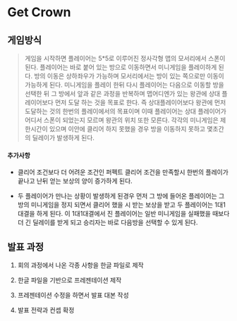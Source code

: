 # Get Crown

## 게임방식

>게임을 시작하면 플레이어는 5*5로 이루어진 정사각형 맵의 모서리에서 스폰이 된다. 플레이어는 바로 붙어 있는 방으로 이동하면서 미니게임을 플레이하게 된다. 방의 이동은 상하좌우가 가능하며 모서리에서는 방이 있는 쪽으로만 이동이 가능하게 된다. 미니게임을 플레이 한뒤 다시 플레이어는 다음으로 이동할 방을 선택한 뒤 그 방에서 앞과 같은 과정을 반복하며 맵어디엔가 있는 왕관에 상대 플레이어보다 먼저 도달 하는 것을 목표로 한다. 즉 상대플레이어보다 왕관에 먼저 도달하는 것의 한번의 플레이에서의 목표이며 이때 플레이어는 상대 플레이어가 어디서 스폰이 되었는지 모르며  왕관의 위치 또한 모른다. 각각의 미니게임은 제한시간이 있으며 이안에 클리어 하지 못했을 경우 방을 이동하지 못하고 몇초간의 딜레이가 발생하게 된다.

#### 추가사항

* 클리어 조건보다 더 어려운 조건인 퍼펙트 클리어 조건을 만족할시 한번의 플레이가 끝나고 난뒤 얻는 보상의 양이 증가하게 된다.

* 두 플레이어가 만나는 상황이 발생하게 된경우 먼저 그 방에 들어온 플레이어는 그 방의 미니게임을 정지 되면서 클리어 했을 시 받는 보상을 받고  두 플레이어는 1대1대결을 하게 된다. 이 1대1대결에서 진 플레이어는 일반 미니게임을 실패했을 때보다 더 긴 딜레이를 받게 되고 승리자는 바로 다음방을 선택할 수 있게 된다.

## 발표 과정

1) 회의 과정에서 나온 각종 사항을 한글 파일로 제작

2) 한글 파일을 기반으로 프레젠테이션 제작

3) 프레젠테이션 수정을 하면서 발표 대본 작성

4) 발표 전략과 컨셉 확정
